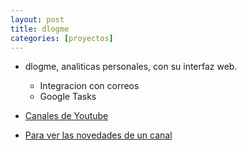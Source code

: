 ```yaml
---
layout: post
title: dlogme
categories: [proyectos]
---
```


- dlogme, analiticas personales, con su interfaz web.
  - Integracion con correos
  - Google Tasks
  
- [Canales de Youtube](https://www.youtube.com/subscription_manager)
- [Para ver las novedades de un canal](https://www.youtube.com/feeds/videos.xml?channel_id=UCXKjhxsfFQUqlNVQzLVnpEA)
